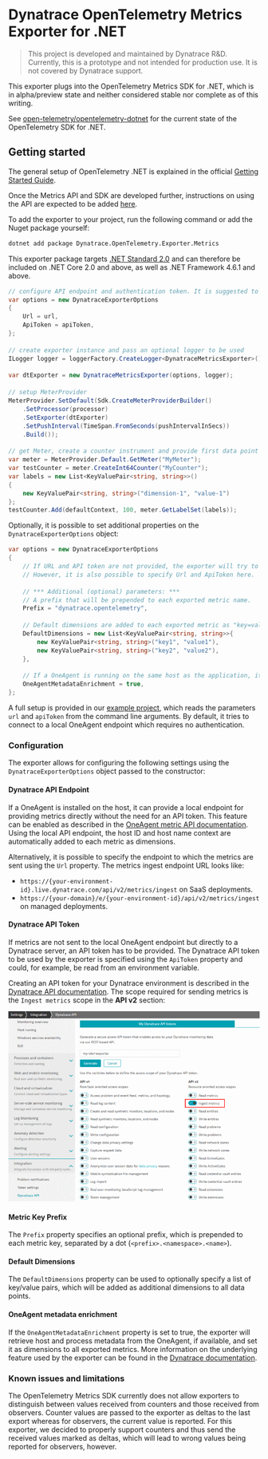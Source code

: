 # Dynatrace OpenTelemetry Metrics Exporter for .NET

> This project is developed and maintained by Dynatrace R&D.
Currently, this is a prototype and not intended for production use.
It is not covered by Dynatrace support.

This exporter plugs into the OpenTelemetry Metrics SDK for .NET, which is in alpha/preview state and neither considered stable nor complete as of this writing.

See [open-telemetry/opentelemetry-dotnet](https://github.com/open-telemetry/opentelemetry-dotnet) for the current state of the OpenTelemetry SDK for .NET.

## Getting started

The general setup of OpenTelemetry .NET is explained in the official [Getting Started Guide](https://github.com/open-telemetry/opentelemetry-dotnet/blob/0.8.0-beta/docs/trace/getting-started/README.md).

Once the Metrics API and SDK are developed further, instructions on using the API are expected to be added [here](https://github.com/open-telemetry/opentelemetry-dotnet/blob/master/docs/metrics/getting-started.md).

To add the exporter to your project, run the following command or add the Nuget package yourself:

```sh
dotnet add package Dynatrace.OpenTelemetry.Exporter.Metrics
```

This exporter package targets [.NET Standard 2.0](https://docs.microsoft.com/en-us/dotnet/standard/net-standard) and can therefore be included on .NET Core 2.0 and above, as well as .NET Framework 4.6.1 and above.

```csharp
// configure API endpoint and authentication token. It is suggested to not hard-code them here but to read them from the environment or from arguments.
var options = new DynatraceExporterOptions
{
    Url = url,
    ApiToken = apiToken,
};

// create exporter instance and pass an optional logger to be used
ILogger logger = loggerFactory.CreateLogger<DynatraceMetricsExporter>();

var dtExporter = new DynatraceMetricsExporter(options, logger);

// setup MeterProvider
MeterProvider.SetDefault(Sdk.CreateMeterProviderBuilder()
    .SetProcessor(processor)
    .SetExporter(dtExporter)
    .SetPushInterval(TimeSpan.FromSeconds(pushIntervalInSecs))
    .Build());

// get Meter, create a counter instrument and provide first data point
var meter = MeterProvider.Default.GetMeter("MyMeter");
var testCounter = meter.CreateInt64Counter("MyCounter");
var labels = new List<KeyValuePair<string, string>>()
{
    new KeyValuePair<string, string>("dimension-1", "value-1")
};
testCounter.Add(defaultContext, 100, meter.GetLabelSet(labels));
```

Optionally, it is possible to set additional properties on the `DynatraceExporterOptions` object:

```csharp
var options = new DynatraceExporterOptions
{
    // If URL and API token are not provided, the exporter will try to send metrics to the default OneAgent endpoint.
    // However, it is also possible to specify Url and ApiToken here.

    // *** Additional (optional) parameters: ***
    // A prefix that will be prepended to each exported metric name.
    Prefix = "dynatrace.opentelemetry",

    // Default dimensions are added to each exported metric as "key=value" pairs.
    DefaultDimensions = new List<KeyValuePair<string, string>>{
        new KeyValuePair<string, string>("key1", "value1"),
        new KeyValuePair<string, string>("key2", "value2"),
    },

    // If a OneAgent is running on the same host as the application, it is possible to add host- and process-specific data as dimensions automatically.
    OneAgentMetadataEnrichment = true,
};
```

A full setup is provided in our [example project](src/Examples.Console), which reads the parameters `url` and `apiToken` from the command line arguments.
By default, it tries to connect to a local OneAgent endpoint which requires no authentication.

### Configuration

The exporter allows for configuring the following settings using the `DynatraceExporterOptions` object passed to the constructor:

#### Dynatrace API Endpoint

If a OneAgent is installed on the host, it can provide a local endpoint for providing metrics directly without the need for an API token.
This feature can be enabled as described in the [OneAgent metric API documentation](https://www.dynatrace.com/support/help/how-to-use-dynatrace/metrics/metric-ingestion/ingestion-methods/local-api/).
Using the local API endpoint, the host ID and host name context are automatically added to each metric as dimensions.

Alternatively, it is possible to specify the endpoint to which the metrics are sent using the `Url` property.
The metrics ingest endpoint URL looks like:

- `https://{your-environment-id}.live.dynatrace.com/api/v2/metrics/ingest` on SaaS deployments.
- `https://{your-domain}/e/{your-environment-id}/api/v2/metrics/ingest` on managed deployments.

#### Dynatrace API Token

If metrics are not sent to the local OneAgent endpoint but directly to a Dynatrace server, an API token has to be provided.
The Dynatrace API token to be used by the exporter is specified using the `ApiToken` property and could, for example, be read from an environment variable.

Creating an API token for your Dynatrace environment is described in the [Dynatrace API documentation](https://www.dynatrace.com/support/help/dynatrace-api/basics/dynatrace-api-authentication/).
The scope required for sending metrics is the `Ingest metrics` scope in the **API v2** section:

![API token creation](docs/img/api_token.png)

#### Metric Key Prefix

The `Prefix` property specifies an optional prefix, which is prepended to each metric key, separated by a dot (`<prefix>.<namespace>.<name>`).

#### Default Dimensions

The `DefaultDimensions` property can be used to optionally specify a list of key/value pairs, which will be added as additional dimensions to all data points.

#### OneAgent metadata enrichment

If the `OneAgentMetadataEnrichment` property is set to true, the exporter will retrieve host and process metadata from the OneAgent, if available, and set it as dimensions to all exported metrics.
More information on the underlying feature used by the exporter can be found in
the [Dynatrace documentation](https://www.dynatrace.com/support/help/how-to-use-dynatrace/metrics/metric-ingestion/ingestion-methods/enrich-metrics/).

### Known issues and limitations

The OpenTelemetry Metrics SDK currently does not allow exporters to distinguish between values received from counters and those received from observers.
Counter values are passed to the exporter as deltas to the last export whereas for observers, the current value is reported.
For this exporter, we decided to properly support counters and thus send the received values marked as deltas, which will lead to wrong values being reported for observers, however.
